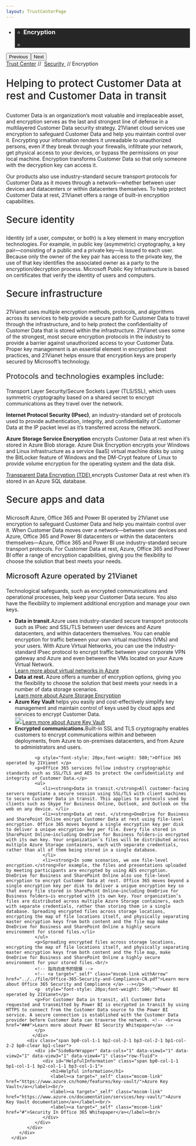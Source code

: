```yaml
---
layout: TrustCenterPage
---
```

<div class="row-fluid">
   <div class="span">
      <div>
         <div id="HeroWrapper" data-cols="1" data-view1="1" data-view2="1" data-view3="1" data-view4="1" class="row-fluid wider hero grid-container">
            <div class="span bp0-col-1-1 bp1-col-1-1 bp2-col-1-1 bp3-col-1-1">
               <div bi:type="slideshow" class="slideshow slideshow-hero hero" xmlns:bi="urn:schemas-microsoft-com:mscom:bi">
                  <ul bi:type="list" class="slides">
                     <li id="slide-1" bi:index="0" selectBi="">
                        <div class="heroitem light-foreground" bi:type="heroitem">
                           <div class="media" bi:parenttitle="t1">
                              <a href="" bi:track="False" bi:titleflag="t1" bi:index="0">
                                 <div data-picture="" data-alt="You are in control of your data" data-disable-swap-below="">
                                    <div data-src="https://c.s-microsoft.com/en-us/CMSImages/MS_TrustCenter_Privacy_Header.jpg?version=dc9c5b9b-c334-7922-892a-15c2cd65053d"></div>
                                    <noscript></noscript>
                                 </div>
                              </a>
                           </div>
                           <div class="text" bi:type="cta">
                              <div class="text-container">
                                 <div class="box" style="background: rgba(0,0,0,.85); color: #FFFFFF;">
                                    <ul bi:type="list" class="headerCaption subpageHeaderCaption">
                                       <li class="box-title">
                                          <h3 class="box-title" bi:type="title" bi:title="t1" style="color: #FFFFFF;">Encryption</h3>
                                       </li>
                                       <li class="box-actions box-description"><a target="_self" class="mscom-link" href=""></a></li>
                                    </ul>
                                 </div>
                              </div>
                           </div>
                        </div>
                     </li>
                  </ul>
                  <div class="navigation international" bi:track="false">
                     <div class="grid-container settop" data-title-text="Go To Slide "></div>
                  </div>
                  <div class="prev-next" bi:track="false"><button class="prev"><span class="icon-left" aria-hidden="true"></span><span class="screen-reader-text">Previous</span></button><button class="next"><span class="icon-right" aria-hidden="true"></span><span class="screen-reader-text">Next</span></button></div>
                  <div id="play-pause" class="play-pause" style="display:none">
                     <div class="pause"><button id="pauseButton" class="pause_button"><span class="icon-pause" aria-hidden="true"></span><span class="screen-reader-text">Pause</span></button></div>
                     <div class="play"><button id="playButton" class="play_button"><span class="icon-play" aria-hidden="true"></span><span class="screen-reader-text">Play</span></button></div>
                  </div>
               </div>
            </div>
         </div>
         <div id="BreadcrumbWrapper" data-cols="1" data-view1="1" data-view2="1" data-view3="1" data-view4="1" class="row-fluid grid-container mscom-grid-container breadcrumbs">
            <div class="span bp0-col-1-1 bp1-col-1-1 bp2-col-1-1 bp3-col-1-1"><a target="_self" class="mscom-link" href="../default.html">Trust Center</a> // 
               <a target="_self" class="mscom-link" href="../security/default.html">Security </a> // Encryption
            </div>
         </div>
         <div id="ContentWrapper" data-cols="2" data-view1="1" data-view2="2" data-view3="2" data-view4="2" class="row-fluid subpageBody">
            <div class="span bp0-col-1-1 bp2-col-2-1 bp3-col-2-1 bp1-col-2-2">
               <p style="font-size:28px;font-weight:500;">Helping to protect Customer Data at rest and Customer Data in transit</p>
               <!-- <label>Microsoft Azure operated by 21Vianet</label> -->
               <p>Customer Data is an organization’s most valuable and irreplaceable asset, and encryption serves as the last and strongest line of defense in a multilayered Customer Data security strategy. 21Vianet cloud services use encryption to safeguard Customer Data and help you maintain control over it. Encrypting your information renders it unreadable to unauthorized persons, even if they break through your firewalls, infiltrate your network, get physical access to your devices, or bypass the permissions on your local machine. Encryption transforms Customer Data so that only someone with the decryption key can access it.</p>
               <p>Our products also use industry-standard secure transport protocols for Customer Data as it moves through a network—whether between user devices and datacenters or within datacenters themselves. To help protect Customer Data at rest, 21Vianet offers a range of built-in encryption capabilities.</p>
               <p style="font-size:26px;font-weight:500;">Secure identity</p>
               <p>Identity (of a user, computer, or both) is a key element in many encryption technologies. For example, in public key (asymmetric) cryptography, a key pair—consisting of a public and a private key—is issued to each user. Because only the owner of the key pair has access to the private key, the use of that key identifies the associated owner as a party to the encryption/decryption process. Microsoft Public Key Infrastructure is based on certificates that verify the identity of users and computers.</p>
               <p style="font-size:26px;font-weight:500;">Secure infrastructure</p>
               <p>21Vianet uses multiple encryption methods, protocols, and algorithms across its services to help provide a secure path for Customer Data to travel through the infrastructure, and to help protect the confidentiality of Customer Data that is stored within the infrastructure. 21Vianet uses some of the strongest, most secure encryption protocols in the industry to provide a barrier against unauthorized access to your Customer Data. Proper key management is an essential element in encryption best practices, and 21Vianet helps ensure that encryption keys are properly secured by Microsoft’s technology.</p>
               <p style="font-size:20px">Protocols and technologies examples include:</p>
               <p>Transport Layer Security/Secure Sockets Layer (TLS/SSL), which uses symmetric cryptography based on a shared secret to encrypt communications as they travel over the network.</p>
               <p><strong>Internet Protocol Security (IPsec)</strong>, an industry-standard set of protocols used to provide authentication, integrity, and confidentiality of Customer Data at the IP packet level as it’s transferred across the network.</p>
               <p><strong>Azure Storage Service Encryption</strong> encrypts Customer Data at rest when it’s stored in Azure Blob storage. Azure Disk Encryption encrypts your Windows and Linux infrastructure as a service (IaaS) virtual machine disks by using the BitLocker feature of Windows and the DM-Crypt feature of Linux to provide volume encryption for the operating system and the data disk.</p>
               <p><a href="https://www.azure.cn/documentation/articles/sql-data-warehouse-encryption-tde/">Transparent Data Encryption (TDE) </a>encrypts Customer Data at rest when it’s stored in an Azure SQL database.</p>
               <p style="font-size:26px;font-weight:500;">Secure apps and data</p>
               <p>Microsoft Azure, Office 365 and Power BI operated by 21Vianet use encryption to safeguard Customer Data and help you maintain control over it. When Customer Data moves over a network—between user devices and Azure, Office 365 and Power BI datacenters or within the datacenters themselves—Azure, Office 365 and Power BI use industry-standard secure transport protocols. For Customer Data at rest, Azure, Office 365 and Power BI offer a range of encryption capabilities, giving you the flexibility to choose the solution that best meets your needs.</p>
               <p style="font-size:20px;font-weight:500;">Microsoft Azure operated by 21Vianet</p>
               <p>Technological safeguards, such as encrypted communications and operational processes, help keep your Customer Data secure. You also have the flexibility to implement additional encryption and manage your own keys. </p>
               <ul>
                  <li><span><strong>Data in transit.</strong>Azure uses industry-standard secure transport protocols such as IPsec and SSL/TLS between user devices and Azure datacenters, and within datacenters themselves. You can enable encryption for traffic between your own virtual machines (VMs) and your users. With Azure Virtual Networks, you can use the industry-standard IPsec protocol to encrypt traffic between your corporate VPN gateway and Azure and even between the VMs located on your Azure Virtual Network. <br><a target="_self" class="mscom-link withArrow" href="https://www.azure.cn/home/features/networking/">Learn more about virtual networks in Azure</a></span></li>
                  <li><span><strong>Data at rest. </strong>Azure offers a number of encryption options, giving you the flexibility to choose the solution that best meets your needs in a number of data storage scenarios. <br><a target="_self" class="mscom-link withArrow" href="https://www.azure.cn/documentation/articles/storage-service-encryption/">Learn more about Azure Storage Encryption</a></span></li>
                  <li><span><strong>Azure Key Vault </strong>helps you easily and cost-effectively simplify key management and maintain control of keys used by cloud apps and services to encrypt Customer Data.<br><a target="_self" class="mscom-link withArrow" href="https://www.azure.cn/home/features/key-vault/"><img src="https://c.s-microsoft.com/en-us/CMSImages/Arrow-nobg.png?version=4af37876-de78-d419-6f89-7890a74d4158" class="mscom-image" alt="Arrow | Navigate To Encryption" width="21" height="19">Learn more about Azure Key Vault</a></span></li>
                  <li><span><strong>Encrypted communications.</strong>Built-in SSL and TLS cryptography enables customers to encrypt communications within and between deployments, from Azure to on-premises datacenters, and from Azure to administrators and users.</span></li>
               </ul>

               <p style="font-style: 20px;font-weight: 500;">Office 365 operated by 21Vianet </p>
               <p>Office 365 services follow industry cryptographic standards such as SSL/TLS and AES to protect the confidentiality and integrity of Customer Data.</p>
               <ul>
                  <li><strong>Data in transit.</strong>All customer-facing servers negotiate a secure session using SSL/TLS with client machines to secure Customer Data in transit. This applies to protocols used by clients such as Skype for Business Online, Outlook, and Outlook on the web on any device. </li>
                  <li><strong>Data at rest. </strong>OneDrive for Business and SharePoint Online encrypt Customer Data at rest using file-level encryption. Office 365 moves beyond a single encryption key per disk to deliver a unique encryption key per file. Every file stored in SharePoint Online—including OneDrive for Business folders—is encrypted with its own key. Your organization’s files will be distributed across multiple Azure Storage containers, each with separate credentials, rather than all of them being stored in a single database. 
                  </li>
                  <li><strong>In some scenarios, we use file-level encryption.</strong>For example, the files and presentations uploaded by meeting participants are encrypted by using AES encryption. OneDrive for Business and SharePoint Online also use file-level encryption to encrypt Customer Data at rest. Office 365 moves beyond a single encryption key per disk to deliver a unique encryption key so that every file stored in SharePoint Online—including OneDrive for Business folders—is encrypted with its own key. Your organization’s files are distributed across multiple Azure Storage containers, each with separate credentials, rather than storing them in a single database. Spreading encrypted files across storage locations, encrypting the map of file locations itself, and physically separating master encryption keys from both content and the file map make OneDrive for Business and SharePoint Online a highly secure environment for stored files.</li>
               </ul>
               <p>Spreading encrypted files across storage locations, encrypting the map of file locations itself, and physically separating master encryption keys from both content and the file map, make OneDrive for Business and SharePoint Online a highly secure environment for your stored files.<br/>
               <!-- 指向白皮书的链接 -->
               <!-- <a target="_self" class="mscom-link withArrow" href="../../file/Office-365-Security-and-Compliance-CN.pdf">Learn more about Office 365 Security and Compliance </a> --></p>
               <p  style="font-style: 20px;font-weight: 500;">Power BI operated by 21Vianet</p>
               <p>For Customer Data in transit, all Customer Data requested and transmitted by Power BI is encrypted in transit by using HTTPS to connect from the Customer Data source to the Power BI service. A secure connection is established with the Customer Data provider before Customer Data can traverse the network. <!-- <br><a href="###">Learn more about Power BI Security Whitepaper</a> -->
               </p>
              </div> 
            <div class="span bp0-col-1-1 bp2-col-2-1 bp3-col-2-1 bp1-col-2-2 bp0-clear bp1-clear">
               <div id="SideBarWrapper" data-cols="1" data-view1="1" data-view2="1" data-view3="1" data-view4="1" class="row-fluid">
                  <div id="HelpfulInformation" class="span bp0-col-1-1 bp1-col-1-1 bp2-col-1-1 bp3-col-1-1">
                     <h1>Helpful information</h1>
                     <label><a target="_self" class="mscom-link" href="https://www.azure.cn/home/features/key-vault/">Azure Key Vault</a></label><br/>
                     <label><a target="_self" class="mscom-link" href="https://www.azure.cn/documentation/services/key-vault/">Azure Key Vault documentation</a></label><br/>
                     <label><a target="_self" class="mscom-link" href="#">Security In Office 365 Whitepaper</a></label><br/>
                  </div>
               </div>
            </div>
         </div>
      </div>
   </div>
</div>
<div class="row-fluid" data-view4="1" data-view3="1" data-view2="1" data-view1="1" data-cols="1">
   <div class="span bp0-col-1-1 bp1-col-1-1 bp2-col-1-1 bp3-col-1-1"></div>
</div>
